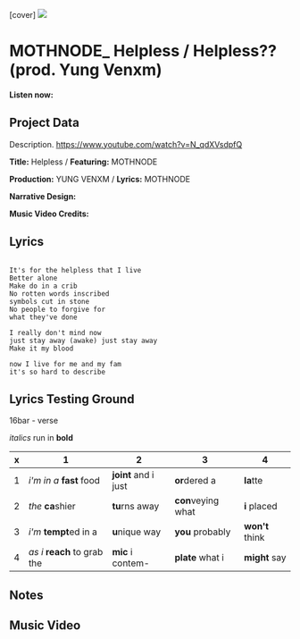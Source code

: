 [cover] ![](57175019_319474918741616_8502199518755923887_n.jpg)

# MOTHNODE_ Helpless / Helpless?? (prod. Yung Venxm)

**Listen now:** 

## Project Data

Description.
https://www.youtube.com/watch?v=N_qdXVsdpfQ

**Title:** Helpless / **Featuring:** MOTHNODE

**Production:** YUNG VENXM / **Lyrics:** MOTHNODE

**Narrative Design:**

**Music Video Credits:**

## Lyrics

```

It's for the helpless that I live
Better alone
Make do in a crib
No rotten words inscribed
symbols cut in stone
No people to forgive for 
what they've done

I really don't mind now
just stay away (awake) just stay away
Make it my blood    

now I live for me and my fam
it's so hard to describe

```

## Lyrics Testing Ground

16bar - verse

*italics* run in
**bold**

| x | 1 | 2 | 3 | 4 |
|---|---|---|---|---|
| 1 | *i'm in a* **fast** food | **joint** and i just  | **or**dered a  | **la**tte  |
| 2 | *the* **ca**shier | **tu**rns away  |  **con**veying what |  **i** placed |
| 3 | *i'm* **tempt**ed in a | **u**nique way  |  **you** probably |  **won't** think |
| 4 | *as i* **reach** to grab the |  **mic** i contem-  | **plate** what i | **might** say |

## Notes

## Music Video
